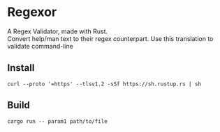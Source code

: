# Regexor
A Regex Validator, made with Rust.  
Convert help/man text to their regex counterpart. Use this translation to validate command-line

## Install
`curl --proto '=https' --tlsv1.2 -sSf https://sh.rustup.rs | sh`

## Build
`cargo run -- param1 path/to/file`